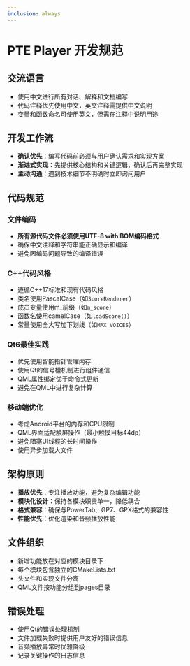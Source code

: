 ```yaml
---
inclusion: always
---
```


# PTE Player 开发规范

## 交流语言
- 使用中文进行所有对话、解释和文档编写
- 代码注释优先使用中文，英文注释需提供中文说明
- 变量和函数命名可使用英文，但需在注释中说明用途

## 开发工作流
- **确认优先**：编写代码前必须与用户确认需求和实现方案
- **渐进式实现**：先提供核心结构和关键逻辑，确认后再完整实现
- **主动沟通**：遇到技术细节不明确时立即询问用户

## 代码规范
### 文件编码
- **所有源代码文件必须使用UTF-8 with BOM编码格式**
- 确保中文注释和字符串能正确显示和编译
- 避免因编码问题导致的编译错误

### C++代码风格
- 遵循C++17标准和现有代码风格
- 类名使用PascalCase（如`ScoreRenderer`）
- 成员变量使用m_前缀（如`m_score`）
- 函数名使用camelCase（如`loadScore()`）
- 常量使用全大写加下划线（如`MAX_VOICES`）

### Qt6最佳实践
- 优先使用智能指针管理内存
- 使用Qt的信号槽机制进行组件通信
- QML属性绑定优于命令式更新
- 避免在QML中进行复杂计算

### 移动端优化
- 考虑Android平台的内存和CPU限制
- QML界面适配触屏操作（最小触摸目标44dp）
- 避免阻塞UI线程的长时间操作
- 使用异步加载大文件

## 架构原则
- **播放优先**：专注播放功能，避免复杂编辑功能
- **模块化设计**：保持各模块职责单一，降低耦合
- **格式兼容**：确保与PowerTab、GP7、GPX格式的兼容性
- **性能优先**：优化渲染和音频播放性能

## 文件组织
- 新增功能放在对应的模块目录下
- 每个模块包含独立的CMakeLists.txt
- 头文件和实现文件分离
- QML文件按功能分组到pages目录

## 错误处理
- 使用Qt的错误处理机制
- 文件加载失败时提供用户友好的错误信息
- 音频播放异常时优雅降级
- 记录关键操作的日志信息


